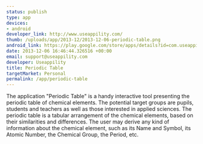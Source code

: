 ```yaml
--- 
status: publish
type: app
devices: 
- android
developer_link: http://www.useappility.com/
thumb: /uploads/app/2013-12/2013-12-06-periodic-table.png
android_link: https://play.google.com/store/apps/details?id=com.useappility.periodictable
date: 2013-12-06 16:46:44.326516 +00:00
email: support@useappility.com
developer: Useappility
title: Periodic Table
targetMarket: Personal
permalink: /app/periodic-table
---
```


The application "Periodic Table" is a handy interactive tool presenting the periodic table of chemical elements. The potential target groups are pupils, students and teachers as well as those interested in applied sciences. The periodic table is a tabular arrangement of the chemical elements, based on their similarities and differences. The user may derive any kind of information about the chemical element, such as its Name and Symbol, its Atomic Number, the Chemical Group, the Period, etc.
